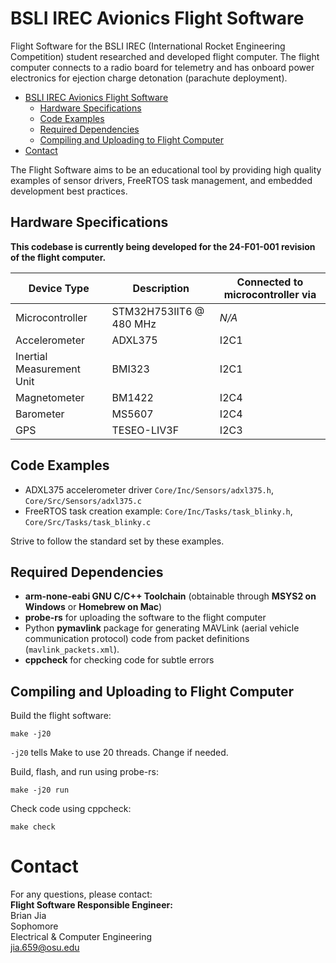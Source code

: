 # BSLI IREC Avionics Flight Software

Flight Software for the BSLI IREC (International Rocket Engineering Competition) student researched and developed flight computer.
The flight computer connects to a radio board for telemetry and has onboard power electronics for ejection charge detonation (parachute deployment). 

- [BSLI IREC Avionics Flight Software](#bsli-irec-avionics-flight-software)
  - [Hardware Specifications](#hardware-specifications)
  - [Code Examples](#code-examples)
  - [Required Dependencies](#required-dependencies)
  - [Compiling and Uploading to Flight Computer](#compiling-and-uploading-to-flight-computer)
- [Contact](#contact)

The Flight Software aims to be an educational tool by providing high quality examples of sensor drivers, FreeRTOS task management, and embedded development best practices.

## Hardware Specifications
**This codebase is currently being developed for the 24-F01-001 revision of the flight computer.** 

| Device Type               | Description             | Connected to microcontroller via |
| ------------------------- | ----------------------- | -------------------------------- |
| Microcontroller           | STM32H753IIT6 @ 480 MHz | *N/A*                            |
| Accelerometer             | ADXL375                 | I2C1                             |
| Inertial Measurement Unit | BMI323                  | I2C1                             |
| Magnetometer              | BM1422                  | I2C4                             |
| Barometer                 | MS5607                  | I2C4                             |
| GPS                       | TESEO-LIV3F             | I2C3                             |

## Code Examples
* ADXL375 accelerometer driver `Core/Inc/Sensors/adxl375.h`, `Core/Src/Sensors/adxl375.c`
* FreeRTOS task creation example: `Core/Inc/Tasks/task_blinky.h`, `Core/Src/Tasks/task_blinky.c`
  
Strive to follow the standard set by these examples.

## Required Dependencies

- **arm-none-eabi GNU C/C++ Toolchain** (obtainable through **MSYS2 on Windows** or **Homebrew on Mac**)
- **probe-rs** for uploading the software to the flight computer
- Python **pymavlink** package for generating MAVLink (aerial vehicle communication protocol) code from packet definitions (`mavlink_packets.xml`). 
- **cppcheck** for checking code for subtle errors

## Compiling and Uploading to Flight Computer

Build the flight software:
```
make -j20
```

`-j20` tells Make to use 20 threads. Change if needed.

Build, flash, and run using probe-rs:
```
make -j20 run
```

Check code using cppcheck:
```
make check
```

# Contact

For any questions, please contact:  
**Flight Software Responsible Engineer:**  
Brian Jia  
Sophomore  
Electrical & Computer Engineering  
jia.659@osu.edu   